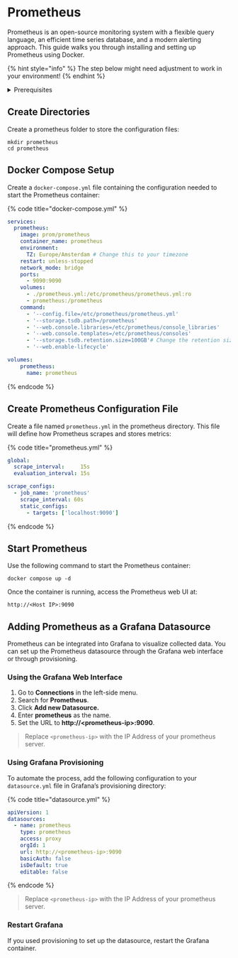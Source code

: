 # Prometheus

Prometheus is an open-source monitoring system with a flexible query language, an efficient time series database, and a modern alerting approach. This guide walks you through installing and setting up Prometheus using Docker.

{% hint style="info" %}
The step below might need adjustment to work in your environment!
{% endhint %}

<details>

<summary>Prerequisites</summary>

* Docker installed on your server

</details>

## Create Directories

Create a prometheus folder to store the configuration files:

```shell
mkdir prometheus
cd prometheus
```

## Docker Compose Setup

Create a `docker-compose.yml` file containing the configuration needed to start the Prometheus container:

{% code title="docker-compose.yml" %}
```yaml
services:
  prometheus:
    image: prom/prometheus
    container_name: prometheus
    environment:
      TZ: Europe/Amsterdam # Change this to your timezone
    restart: unless-stopped
    network_mode: bridge
    ports:
      - 9090:9090
    volumes:
      - ./prometheus.yml:/etc/prometheus/prometheus.yml:ro
      - prometheus:/prometheus
    command:
      - '--config.file=/etc/prometheus/prometheus.yml'
      - '--storage.tsdb.path=/prometheus'
      - '--web.console.libraries=/etc/prometheus/console_libraries'
      - '--web.console.templates=/etc/prometheus/consoles'
      - '--storage.tsdb.retention.size=100GB'# Change the retention size to your liking.
      - '--web.enable-lifecycle'

volumes:
    prometheus:
      name: prometheus
```
{% endcode %}

## Create Prometheus Configuration File

Create a file named `prometheus.yml` in the prometheus directory. This file will define how Prometheus scrapes and stores metrics:

{% code title="prometheus.yml" %}
```yaml
global:
  scrape_interval:     15s
  evaluation_interval: 15s

scrape_configs:
  - job_name: 'prometheus'
    scrape_interval: 60s
    static_configs:
      - targets: ['localhost:9090']
```
{% endcode %}

## Start Prometheus

Use the following command to start the Prometheus container:

```shell
docker compose up -d
```

Once the container is running, access the Prometheus web UI at:

`http://<Host IP>:9090`

## Adding Prometheus as a Grafana Datasource

Prometheus can be integrated into Grafana to visualize collected data. You can set up the Prometheus datasource through the Grafana web interface or through provisioning.

### Using the Grafana Web Interface

1. Go to **Connections** in the left-side menu.
2. Search for **Prometheus**.
3. Click **Add new Datasource.**
4. Enter **prometheus** as the name.
5. Set the URL to **http://\<prometheus-ip>:9090**.

> Replace `<prometheus-ip>` with the IP Address of your prometheus server.

### Using Grafana Provisioning

To automate the process, add the following configuration to your `datasource.yml` file in Grafana’s provisioning directory:

{% code title="datasource.yml" %}
```yaml
apiVersion: 1
datasources:
  - name: prometheus
    type: prometheus
    access: proxy
    orgId: 1
    url: http://<prometheus-ip>:9090
    basicAuth: false
    isDefault: true
    editable: false
```
{% endcode %}

> Replace `<prometheus-ip>` with the IP Address of your prometheus server.

### Restart Grafana

If you used provisioning to set up the datasource, restart the Grafana container.
